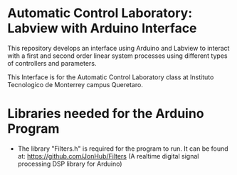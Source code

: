 # Automatic Control Laboratory: Labview with Arduino Interface
This repository develops an interface using Arduino and Labview to interact with a first and second order linear system processes using different types of controllers and parameters.

This Interface is for the Automatic Control Laboratory class at Instituto Tecnologico de Monterrey campus Queretaro.


# Libraries needed for the Arduino Program

- The library "Filters.h" is required for the program to run. It can be found at: https://github.com/JonHub/Filters (A realtime digital signal processing DSP library for Arduino)